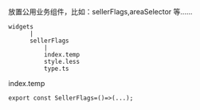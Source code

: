 放置公用业务组件，比如：sellerFlags,areaSelector 等......

```
widgets
      |
      sellerFlags
          |
          index.temp
          style.less
          type.ts
```

index.temp

```tsx
export const SellerFlags=()=>(...);
```
